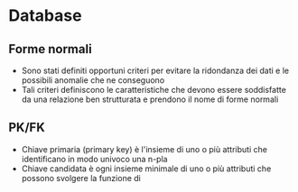 # Database

## Forme normali

- Sono stati definiti opportuni criteri per evitare la ridondanza dei dati e le possibili anomalie che ne conseguono
- Tali criteri definiscono le caratteristiche che devono essere soddisfatte da una relazione ben strutturata e prendono il nome di forme normali

## PK/FK

- Chiave primaria (primary key) è l'insieme di uno o più attributi che identificano in modo univoco una n-pla
- Chiave candidata è ogni insieme minimale di uno o più attributi che possono svolgere la funzione di 
